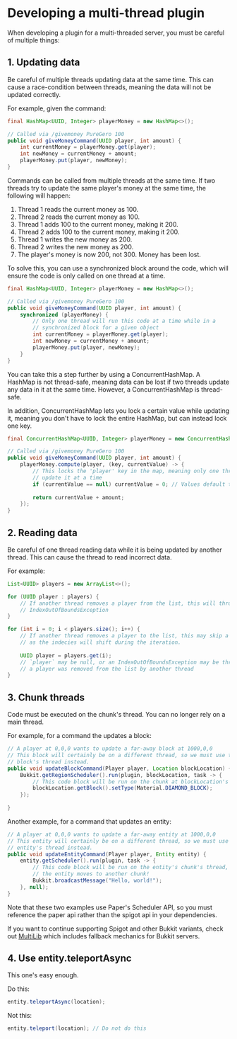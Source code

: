 # Developing a multi-thread plugin

When developing a plugin for a multi-threaded server, you must be careful of
multiple things:

## 1. Updating data

Be careful of multiple threads updating data at the same time. This can cause
a race-condition between threads, meaning the data will not be updated
correctly.

For example, given the command:

```java
final HashMap<UUID, Integer> playerMoney = new HashMap<>();

// Called via /givemoney PureGero 100
public void giveMoneyCommand(UUID player, int amount) {
    int currentMoney = playerMoney.get(player);
    int newMoney = currentMoney + amount;
    playerMoney.put(player, newMoney);
}
```

Commands can be called from multiple threads at the same time. If two threads
try to update the same player's money at the same time, the following will
happen:

1. Thread 1 reads the current money as 100.
2. Thread 2 reads the current money as 100.
3. Thread 1 adds 100 to the current money, making it 200.
4. Thread 2 adds 100 to the current money, making it 200.
5. Thread 1 writes the new money as 200.
6. Thread 2 writes the new money as 200.
7. The player's money is now 200, not 300. Money has been lost.

To solve this, you can use a synchronized block around the code, which will
ensure the code is only called on one thread at a time.

```java
final HashMap<UUID, Integer> playerMoney = new HashMap<>();

// Called via /givemoney PureGero 100
public void giveMoneyCommand(UUID player, int amount) {
    synchronized (playerMoney) {
        // Only one thread will run this code at a time while in a
        // synchronized block for a given object
        int currentMoney = playerMoney.get(player);
        int newMoney = currentMoney + amount;
        playerMoney.put(player, newMoney);
    }
}
```

You can take this a step further by using a ConcurrentHashMap. A HashMap is not
thread-safe, meaning data can be lost if two threads update any data in it at
the same time. However, a ConcurrentHashMap is thread-safe.

In addition, ConcurrentHashMap lets you lock a certain value while updating it,
meaning you don't have to lock the entire HashMap, but can instead lock one key.

```java
final ConcurrentHashMap<UUID, Integer> playerMoney = new ConcurrentHashMap<>();

// Called via /givemoney PureGero 100
public void giveMoneyCommand(UUID player, int amount) {
    playerMoney.compute(player, (key, currentValue) -> {
        // This locks the 'player' key in the map, meaning only one thread can
        // update it at a time
        if (currentValue == null) currentValue = 0; // Values default to null
        
        return currentValue + amount;
    });
}
```

## 2. Reading data

Be careful of one thread reading data while it is being updated by another
thread. This can cause the thread to read incorrect data.

For example:

```java
List<UUID> players = new ArrayList<>();

for (UUID player : players) {
    // If another thread removes a player from the list, this will throw an
    // IndexOutOfBoundsException
}

for (int i = 0; i < players.size(); i++) {
    // If another thread removes a player to the list, this may skip a player
    // as the indecies will shift during the iteration.
        
    UUID player = players.get(i);
    // `player` may be null, or an IndexOutOfBoundsException may be thrown if
    // a player was removed from the list by another thread
}
```

## 3. Chunk threads

Code must be executed on the chunk's thread. You can no longer rely on a main
thread.

For example, for a command the updates a block:

```java
// A player at 0,0,0 wants to update a far-away block at 1000,0,0
// This block will certainly be on a different thread, so we must use the
// block's thread instead.
public void updateBlockCommand(Player player, Location blockLocation) {
    Bukkit.getRegionScheduler().run(plugin, blockLocation, task -> {
        // This code block will be run on the chunk at blockLocation's thread
        blockLocation.getBlock().setType(Material.DIAMOND_BLOCK); 
    });
    
}
```

Another example, for a command that updates an entity:

```java
// A player at 0,0,0 wants to update a far-away entity at 1000,0,0
// This entity will certainly be on a different thread, so we must use the
// entity's thread instead.
public void updateEntityCommand(Player player, Entity entity) {
    entity.getScheduler().run(plugin, task -> {
        // This code block will be run on the entity's chunk's thread, even if
        // the entity moves to another chunk!
        Bukkit.broadcastMessage("Hello, world!");
    }, null);
}
```

Note that these two examples use Paper's Scheduler API, so you must reference
the paper api rather than the spigot api in your dependencies.

If you want to continue supporting Spigot and other Bukkit variants, check out
[MultiLib](https://github.com/MultiPaper/MultiLib#shreddedpaper--folia-methods)
which includes fallback mechanics for Bukkit servers.

## 4. Use entity.teleportAsync

This one's easy enough.

Do this:

```java
entity.teleportAsync(location);
```

Not this:

```java
entity.teleport(location); // Do not do this
```